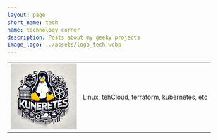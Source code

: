 ```yaml
---
layout: page
short_name: tech
name: technology corner
description: Posts about my geeky projects
image_logo: ../assets/logo_tech.webp
---
```

<table cellpadding="10">
<tr>
  <td><img src="../assets/logo_tech.webp" width="150px" /></td>
  <td>Linux, tehCloud, terraform, kubernetes, etc</td>
</tr>
</table>
